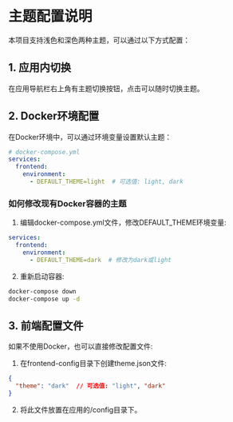 # 主题配置说明

本项目支持浅色和深色两种主题，可以通过以下方式配置：

## 1. 应用内切换

在应用导航栏右上角有主题切换按钮，点击可以随时切换主题。

## 2. Docker环境配置

在Docker环境中，可以通过环境变量设置默认主题：

```yaml
# docker-compose.yml
services:
  frontend:
    environment:
      - DEFAULT_THEME=light  # 可选值: light, dark
```

### 如何修改现有Docker容器的主题

1. 编辑docker-compose.yml文件，修改DEFAULT_THEME环境变量:

```yaml
services:
  frontend:
    environment:
      - DEFAULT_THEME=dark  # 修改为dark或light
```

2. 重新启动容器:

```bash
docker-compose down
docker-compose up -d
```

## 3. 前端配置文件

如果不使用Docker，也可以直接修改配置文件:

1. 在frontend-config目录下创建theme.json文件:

```json
{
  "theme": "dark"  // 可选值: "light", "dark"
}
```

2. 将此文件放置在应用的/config目录下。 